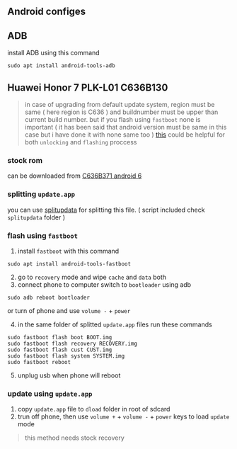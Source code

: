 ## Android configes
## ADB
install ADB using this command
```
sudo apt install android-tools-adb
```

## Huawei Honor 7 PLK-L01 C636B130
> in case of upgrading from default update system, region must be same ( here region is C636 ) and buildnumber must be upper than current build number. but if you flash using `fastboot` none is important ( it has been said that android version must be same in this case but i have done it with none same too )
[this](https://forum.xda-developers.com/general/general/guide-flash-variant-version-firmware-t3506404) could be helpful for both `unlocking` and `flashing` proccess

### stock rom
can be downloaded from [C636B371 android 6](http://huawei-firmware.com/rom/huawei-honor-7/plk-l01/4970)

### splitting `update.app`
you can use [splitupdata](https://github.com/marcominetti/split_updata.pl) for splitting this file. ( script included check `splitupdata` folder )

### flash using `fastboot`
1. install `fastboot` with this command
```
sudo apt install android-tools-fastboot
```
2. go to `recovery` mode and wipe `cache` and `data` both
3. connect phone to computer switch to `bootloader` using adb 
```
sudo adb reboot bootloader
```
or turn of phone and use `volume -` + `power`

4. in the same folder of splitted `update.app` files run these commands
```
sudo fastboot flash boot BOOT.img
sudo fastboot flash recovery RECOVERY.img
sudo fastboot flash cust CUST.img
sudo fastboot flash system SYSTEM.img
sudo fastboot reboot
```
5. unplug usb when phone will reboot

### update using `update.app`
1. copy `update.app` file to `dload` folder in root of sdcard
2. trun off phone, then use `volume +` + `volume -` + `power` keys to load `update` mode
> this method needs stock recovery
